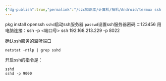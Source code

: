 ```yaml
---
{"dg-publish":true,"permalink":"/czc知识库/计算机/搞机/Android/termux ssh笔记 连接termux开的ssh服务器 sshd/","dgPassFrontmatter":true,"created":"2024-06-18T17:45:20.886+08:00","updated":"2024-12-08T00:39:16.422+08:00"}
---
```





pkg install openssh
`sshd`启动ssh服务器
`passwd`设置ssh服务器密码  :::123456
用电脑连接：ssh <ip> -p <端口号>
ssh 192.168.213.229 -p 8022

确认ssh服务的监听端口

```text
netstat -ntlp | grep sshd
```

开启ssh的指令是：

```text
sshd
sshd -p 9000
```


